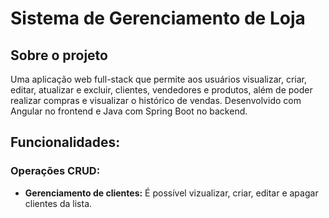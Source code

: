 # Sistema de Gerenciamento de Loja

## Sobre o projeto
Uma aplicação web full-stack que permite aos usuários visualizar, criar, editar, atualizar e excluir, clientes, vendedores e produtos, além de poder realizar compras e visualizar o histórico de vendas. Desenvolvido com Angular no frontend e Java com Spring Boot no backend.

## Funcionalidades:
### Operações CRUD:
- **Gerenciamento de clientes:** É possível vizualizar, criar, editar e apagar clientes da lista.
